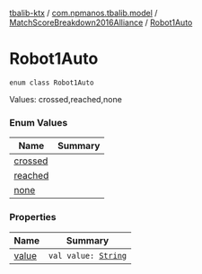 [tbalib-ktx](../../../index.md) / [com.npmanos.tbalib.model](../../index.md) / [MatchScoreBreakdown2016Alliance](../index.md) / [Robot1Auto](./index.md)

# Robot1Auto

`enum class Robot1Auto`

Values: crossed,reached,none

### Enum Values

| Name | Summary |
|---|---|
| [crossed](crossed.md) |  |
| [reached](reached.md) |  |
| [none](none.md) |  |

### Properties

| Name | Summary |
|---|---|
| [value](value.md) | `val value: `[`String`](https://kotlinlang.org/api/latest/jvm/stdlib/kotlin/-string/index.html) |
